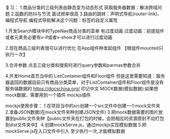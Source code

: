 复习：
1.商品分类的三级列表由静态变为动态形式 获取服务器数据：解决跨域问题
2.函数的防抖与节流 面试频率很高
3.路由的跳转：声明式导航(router-link)、编程式导航
编程式导航解决这个问题：标签的自定义属性

1.开发Search模块中的TypeNav商品分类的菜单 有过度动画
过度动画：前提组件或者元素务必要有v-if或者v-show才可以进行过度动画

2.现在商品三级列表很可以进行优化
在App组件种发起组件 【根组件mounted只执行一次】


3.合并参数
点击三级分类和搜索时进行query参数和parmas参数合并

4.开发Home首页当中的 ListContainer组件和Floor组件
但是这里需要知道：服务器返回的数据目前只有商品分类菜单，对于ListContainer组件和Floor组件是没有服务端数据的
https://docschina.org/ 印记中文
MOCK数据(模拟数据):如果想mock数据，需要用到一个插件 mockjs插件

mockjs使用步骤：
1.在项目当中的src创建一个src文件中创建一个mock文件夹
2.准备JSON数据(在mock文件夹种创建JSON文件)
3.把mock数据需要的图片放置到public文件夹种【public文件夹在打包的时候，会把相应的资源原封不动打包到dist文件夹中】
4.创建mockServe.js，通过mockjs实现模拟数据
5.把mockServe.js在入口文件中引入 至少执行一次,才能模拟数据



